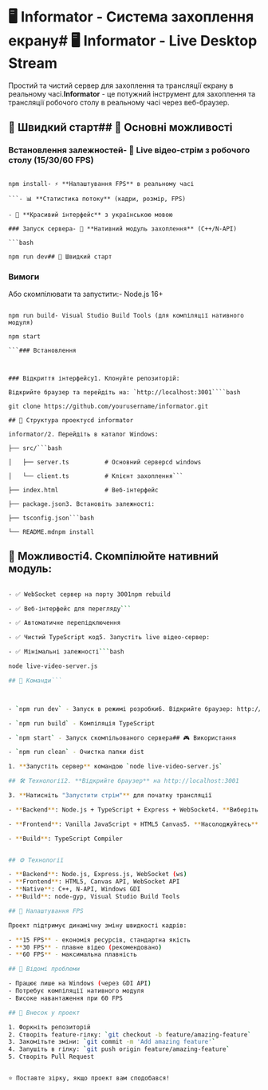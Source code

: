 # 🖥️ Informator - Система захоплення екрану# 🖥️ Informator - Live Desktop Stream



Простий та чистий сервер для захоплення та трансляції екрану в реальному часі.**Informator** - це потужний інструмент для захоплення та трансляції робочого столу в реальному часі через веб-браузер.



## 🚀 Швидкий старт## 🎯 Основні можливості



### Встановлення залежностей- 🎥 **Live відео-стрім** з робочого столу (15/30/60 FPS)

```bash- 🌐 **Веб-інтерфейс** для перегляду стріму

npm install- ⚡ **Налаштування FPS** в реальному часі

```- 📊 **Статистика потоку** (кадри, розмір, FPS)

- 🎨 **Красивий інтерфейс** з українською мовою

### Запуск сервера- 🔧 **Нативний модуль захоплення** (C++/N-API)

```bash

npm run dev## 🚀 Швидкий старт

```

### Вимоги

Або скомпілювати та запустити:- Node.js 16+ 

```bash- Windows (з GDI підтримкою)

npm run build- Visual Studio Build Tools (для компіляції нативного модуля)

npm start

```### Встановлення



### Відкриття інтерфейсу1. Клонуйте репозиторій:

Відкрийте браузер та перейдіть на: `http://localhost:3001````bash

git clone https://github.com/yourusername/informator.git

## 📁 Структура проектуcd informator

informator/2. Перейдіть в каталог Windows:

├── src/```bash

│   ├── server.ts          # Основний серверcd windows

│   └── client.ts          # Клієнт захоплення```

├── index.html             # Веб-інтерфейс

├── package.json3. Встановіть залежності:

├── tsconfig.json```bash

└── README.mdnpm install

``````



## 🔧 Можливості4. Скомпілюйте нативний модуль:

```bash

- ✅ WebSocket сервер на порту 3001npm rebuild

- ✅ Веб-інтерфейс для перегляду```

- ✅ Автоматичне перепідключення

- ✅ Чистий TypeScript код5. Запустіть live відео-сервер:

- ✅ Мінімальні залежності```bash

node live-video-server.js

## 📝 Команди```



- `npm run dev` - Запуск в режимі розробки6. Відкрийте браузер: http://localhost:3001

- `npm run build` - Компіляція TypeScript

- `npm start` - Запуск скомпільованого сервера## 🎮 Використання

- `npm run clean` - Очистка папки dist

1. **Запустіть сервер** командою `node live-video-server.js`

## 🛠️ Технології2. **Відкрийте браузер** на http://localhost:3001

3. **Натисніть "Запустити стрім"** для початку трансляції

- **Backend**: Node.js + TypeScript + Express + WebSocket4. **Виберіть FPS** в випадаючому меню (15/30/60)

- **Frontend**: Vanilla JavaScript + HTML5 Canvas5. **Насолоджуйтесь** плавним live відео з робочого столу!

- **Build**: TypeScript Compiler


## ⚙️ Технології

- **Backend**: Node.js, Express.js, WebSocket (ws)
- **Frontend**: HTML5, Canvas API, WebSocket API
- **Native**: C++, N-API, Windows GDI
- **Build**: node-gyp, Visual Studio Build Tools

## 🎯 Налаштування FPS

Проект підтримує динамічну зміну швидкості кадрів:

- **15 FPS** - економія ресурсів, стандартна якість
- **30 FPS** - плавне відео (рекомендовано)
- **60 FPS** - максимальна плавність

## 🐛 Відомі проблеми

- Працює лише на Windows (через GDI API)
- Потребує компіляції нативного модуля
- Високе навантаження при 60 FPS

## 🤝 Внесок у проект

1. Форкніть репозиторій
2. Створіть feature-гілку: `git checkout -b feature/amazing-feature`
3. Закомітьте зміни: `git commit -m 'Add amazing feature'`
4. Запушіть в гілку: `git push origin feature/amazing-feature`
5. Створіть Pull Request


⭐ Поставте зірку, якщо проект вам сподобався!
